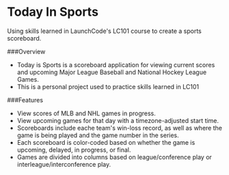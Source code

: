 # Today In Sports
Using skills learned in LaunchCode's LC101 course to create a sports scoreboard.

###Overview
- Today is Sports is a scoreboard application for viewing current scores and upcoming Major League Baseball and National Hockey League Games.
- This is a personal project used to practice skills learned in LC101

###Features
- View scores of MLB and NHL games in progress.
- View upcoming games for that day with a timezone-adjusted start time.
- Scoreboards include eache team's win-loss record, as well as where the game is being played and the game number in the series.
- Each scoreboard is color-coded based on whether the game is upcoming, delayed, in progress, or final.
- Games are divided into columns based on league/conference play or interleague/interconference play.
